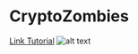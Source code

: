 # CryptoZombies
[Link Tutorial](https://cryptozombies.io/en/course)
![alt text](http://imageshack.com/a/img921/9715/2kJLwm.png "CryptoZombies")
